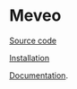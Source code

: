 # Meveo  

[Source code](https://github.com/meveo-org/meveo)

[Installation](https://github.com/meveo-org/install)

[Documentation](https://meveo.org).
